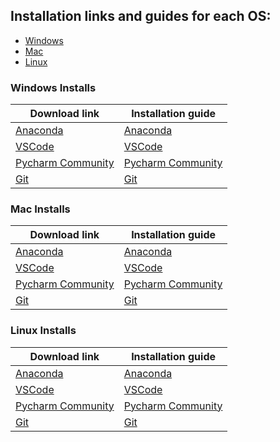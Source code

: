 ## Installation links and guides for each OS:
* [Windows](https://github.com/Joy879/installs/blob/main/README.md#windows-installs)
* [Mac](https://github.com/Joy879/installs/blob/main/README.md#mac-installs)
* [Linux](https://github.com/Joy879/installs/blob/main/README.md#linux-installs)



### Windows Installs



| Download link                                                  | Installation guide                    |
| -------------------------------------------------------------- | -----------------------------|
| [Anaconda](https://www.anaconda.com/products/distribution#Downloads)     | [Anaconda](https://docs.anaconda.com/anaconda/install/windows/)         |
| [VSCode](https://code.visualstudio.com/Download)            |[VSCode](https://code.visualstudio.com/docs/setup/windows)             |
| [Pycharm Community](https://www.jetbrains.com/pycharm/download/#section=windows)| [Pycharm Community](https://www.jetbrains.com/help/pycharm/installation-guide.html#4c8e6d2e)        |
| [Git](https://git-scm.com/download/win)                      |[Git](https://git-scm.com/download/win)  |

### Mac Installs



| Download link                                                  | Installation guide                    |
| -------------------------------------------------------------- | -----------------------------|
| [Anaconda](https://www.anaconda.com/products/distribution#Downloads)     | [Anaconda](https://docs.anaconda.com/anaconda/install/mac-os/)         |
| [VSCode](https://code.visualstudio.com/Download)            |[VSCode](https://code.visualstudio.com/docs/setup/mac)             |
| [Pycharm Community](https://www.jetbrains.com/pycharm/download/#section=mac)| [Pycharm Community](https://www.jetbrains.com/help/pycharm/installation-guide.html#29b4ba76)        |
| [Git](https://git-scm.com/download/mac)                      |[Git](https://git-scm.com/download/mac)  |
### Linux Installs



| Download link                                                  | Installation guide                    |
| -------------------------------------------------------------- | -----------------------------|
| [Anaconda](https://www.anaconda.com/products/distribution#Downloads)     | [Anaconda](https://docs.anaconda.com/anaconda/install/linux/)         |
| [VSCode](https://code.visualstudio.com/Download)            |[VSCode](https://code.visualstudio.com/docs/setup/linux)             |
| [Pycharm Community](https://www.jetbrains.com/pycharm/download/#section=linux)| [Pycharm Community](https://www.jetbrains.com/help/pycharm/installation-guide.html#standalone)        |
| [Git](https://git-scm.com/download/linux)                      |[Git](https://git-scm.com/download/linux)  |


<!-- ![Vs-Code](https://user-images.githubusercontent.com/70502261/218309293-3300558d-7cfb-4e90-b952-73801c36633a.png)
![Pycharm](https://user-images.githubusercontent.com/70502261/218309301-ff15bb5f-36e4-4ba7-b717-baa8f0c18da7.png) -->
